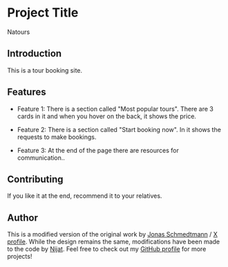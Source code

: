 # Project Title

Natours

## Introduction

This is a tour booking site.

## Features

- Feature 1: There is a section called "Most popular tours". There are 3 cards in it and when you hover on the back, it shows the price.

- Feature 2: There is a section called "Start booking now". In it shows the requests to make bookings.

- Feature 3: At the end of the page there are resources for communication..

## Contributing

If you like it at the end, recommend it to your relatives.

## Author

This is a modified version of the original work by [Jonas Schmedtmann](jonas.io) / [X profile](https://x.com/jonasschmedtman). While the design remains the same, modifications have been made to the code by [Nijat](https://www.linkedin.com/in/nijat-guliyev-1949a4294/). Feel free to check out my [GitHub profile](https://github.com/Nijat-Guliyev) for more projects!
